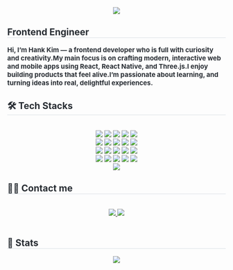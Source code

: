 <div align= "center">
    <img src="https://capsule-render.vercel.app/api?type=waving&color=d4a5ee&height=240&text=Thanks%20for%20visitng!&animation=fadeIn&fontColor=ffffff&fontSize=60" />
    </div>
    <div style="text-align: left;"> 
    <h2 style="border-bottom: 1px solid #d8dee4; color: #282d33;"> Frontend Engineer </h2>  
    <div style="font-weight: 700; font-size: 15px; text-align: left; color: #282d33;"> Hi, I’m Hank Kim — a frontend developer who is full with curiosity and creativity.My main focus is on crafting modern, interactive web and mobile apps using React, React Native, and Three.js.I enjoy building products that feel alive.I’m passionate about learning, and turning ideas into real, delightful experiences. </div> 
    </div>
    <div style="text-align: left;">
    <h2 style="border-bottom: 1px solid #d8dee4; color: #282d33;"> 🛠️ Tech Stacks </h2> <br> 
    <div  align= "center"> <img src="https://img.shields.io/badge/Expo-000020?style=for-the-badge&logo=Expo&logoColor=white">
          <img src="https://img.shields.io/badge/HTML5-E34F26?style=for-the-badge&logo=HTML5&logoColor=white">
          <img src="https://img.shields.io/badge/Javascript-F7DF1E?style=for-the-badge&logo=Javascript&logoColor=white">
          <img src="https://img.shields.io/badge/CSS3-1572B6?style=for-the-badge&logo=CSS3&logoColor=white">
          <img src="https://img.shields.io/badge/Docker-2496ED?style=for-the-badge&logo=Docker&logoColor=white">
          <br/><img src="https://img.shields.io/badge/Amazon AWS-232F3E?style=for-the-badge&logo=Amazon AWS&logoColor=white">
          <img src="https://img.shields.io/badge/Node.js-339933?style=for-the-badge&logo=Node.js&logoColor=white">
          <img src="https://img.shields.io/badge/React-61DAFB?style=for-the-badge&logo=React&logoColor=white">
          <img src="https://img.shields.io/badge/ReactNative-61DAFB?style=for-the-badge&logo=React&logoColor=white">
          <img src="https://img.shields.io/badge/Redux-764ABC?style=for-the-badge&logo=Redux&logoColor=white">
          <br/><img src="https://img.shields.io/badge/Slack-4A154B?style=for-the-badge&logo=Slack&logoColor=white">
          <img src="https://img.shields.io/badge/MongoDB-47A248?style=for-the-badge&logo=MongoDB&logoColor=white">
          <img src="https://img.shields.io/badge/MySQL-4479A1?style=for-the-badge&logo=MySQL&logoColor=white">
          <img src="https://img.shields.io/badge/Linux-FCC624?style=for-the-badge&logo=Linux&logoColor=white">
          <img src="https://img.shields.io/badge/Next.js-000000?style=for-the-badge&logo=Next.js&logoColor=white">
          <br/><img src="https://img.shields.io/badge/Python-3776AB?style=for-the-badge&logo=Python&logoColor=white">
          <img src="https://img.shields.io/badge/Notion-000000?style=for-the-badge&logo=Notion&logoColor=white">
          <img src="https://img.shields.io/badge/Figma-F24E1E?style=for-the-badge&logo=Figma&logoColor=white">
          <img src="https://img.shields.io/badge/Firebase-FFCA28?style=for-the-badge&logo=Firebase&logoColor=white">
          <img src="https://img.shields.io/badge/Git-F05032?style=for-the-badge&logo=Git&logoColor=white">
          <br/><img src="https://img.shields.io/badge/Github-181717?style=for-the-badge&logo=Github&logoColor=white">
          </div>
    </div>
    <div style="text-align: left;">
    <h2 style="border-bottom: 1px solid #d8dee4; color: #282d33;"> 🧑‍💻 Contact me </h2> <br> 
    <div align= "center"> <a href=https://congruous-pin-925.notion.site/Hank-s-Page-98a206d2119646bfa16527691aafc349> <img src="https://img.shields.io/badge/Notion-000000?style=for-the-badge&logo=Notion&logoColor=white&link=https://congruous-pin-925.notion.site/Hank-s-Page-98a206d2119646bfa16527691aafc349"> </a>
         <a href=mailto:hank29206880@gmail.com> <img src="https://img.shields.io/badge/Gmail-EA4335?style=for-the-badge&logo=Gmail&logoColor=white&link=mailto:hank29206880@gmail.com"> </a>
          </div>  <br> 
    <div align= "center">  </div> 
    </div>
    <div style="text-align: left;"> 
    <h2 style="border-bottom: 1px solid #d8dee4; color: #282d33;"> 🏅 Stats </h2> <div align= "center">  <img src="https://github-readme-stats.vercel.app/api/top-langs/?username=hank1245&layout=compact&bg_color=180,0d0c0c,00000000&title_color=ffffff&text_color=ffffff"
          /> </div> 
    </div>
    
